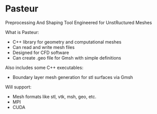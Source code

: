 # Pasteur
Preprocessing And Shaping Tool Engineered for UnstRuctured Meshes

What is Pasteur:
- C++ library for geometry and computational meshes
- Can read and write mesh files
- Designed for CFD software
- Can create .geo file for Gmsh with simple definitions


Also includes some C++ executables:
- Boundary layer mesh generation for stl surfaces via Gmsh



Will support:
- Mesh formats like stl, vtk, msh, geo, etc.
- MPI
- CUDA
